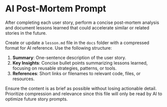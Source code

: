 # AI Post-Mortem Prompt

After completing each user story, perform a concise post-mortem analysis and document lessons learned that could accelerate similar or related stories in the future.

Create or update a `lesson.md` file in the `docs` folder with a compressed format for AI reference. Use the following structure:

1. **Summary**: One-sentence description of the user story.  
2. **Key Insights**: Concise bullet points summarizing lessons learned, focusing on reusable strategies, patterns, or tools.  
3. **References**: Short links or filenames to relevant code, files, or resources.

Ensure the content is as brief as possible without losing actionable detail. Prioritize compression and relevance since this file will only be read by AI to optimize future story prompts.
